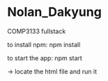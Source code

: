 # Nolan_Dakyung
COMP3133 fullstack 

to install npm:
npm install

to start the app:
npm start

-> locate the html file and run it
